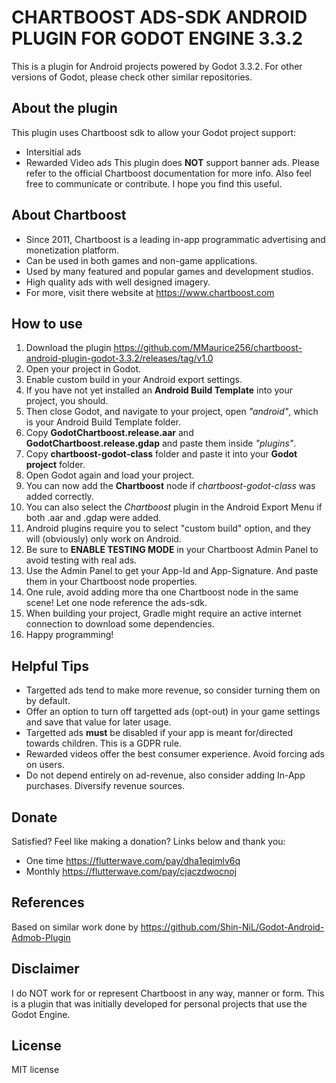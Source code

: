 # CHARTBOOST ADS-SDK ANDROID PLUGIN FOR GODOT ENGINE 3.3.2

This is a plugin for Android projects powered by Godot 3.3.2. For other versions of Godot, please check other similar repositories.

## About the plugin
This plugin uses Chartboost sdk to allow your Godot project support:
* Intersitial ads
* Rewarded Video ads
This plugin does **NOT** support banner ads. Please refer to the official Chartboost documentation for more info.
Also feel free to communicate or contribute. I hope you find this useful.

## About Chartboost
* Since 2011, Chartboost is a leading in-app programmatic advertising and monetization platform.
* Can be used in both games and non-game applications.
* Used by many featured and popular games and development studios.
* High quality ads with well designed imagery.
* For more, visit there website at  https://www.chartboost.com

## How to use
1. Download the plugin  https://github.com/MMaurice256/chartboost-android-plugin-godot-3.3.2/releases/tag/v1.0
1. Open your project in Godot.
1. Enable custom build in your Android export settings.
1. If you have not yet installed an **Android Build Template** into your project, you should.
1. Then close Godot, and navigate to your project, open *"android"*, which is your Android Build Template folder.
1. Copy **GodotChartboost.release.aar** and **GodotChartboost.release.gdap** and paste them inside *"plugins"*.
1. Copy **chartboost-godot-class** folder and paste it into your **Godot project** folder.
1. Open Godot again and load your project.
1. You can now add the **Chartboost** node if *chartboost-godot-class* was added correctly.
1. You can also select the *Chartboost* plugin in the Android Export Menu if both .aar and .gdap were added.
1. Android plugins require you to select "custom build" option, and they will (obviously) only work on Android.
1. Be sure to **ENABLE TESTING MODE** in your Chartboost Admin Panel to avoid testing with real ads.
1. Use the Admin Panel to get your App-Id and App-Signature. And paste them in your Chartboost node properties.
1. One rule, avoid adding more tha one Chartboost node in the same scene! Let one node reference the ads-sdk.
1. When building your project, Gradle might require an active internet connection to download some dependencies.
1. Happy programming!

## Helpful Tips
* Targetted ads tend to make more revenue, so consider turning them on by default.
* Offer an option to turn off targetted ads (opt-out) in your game settings and save that value for later usage.
* Targetted ads **must** be disabled if your app is meant for/directed towards children. This is a GDPR rule.
* Rewarded videos offer the best consumer experience. Avoid forcing ads on users.
* Do not depend entirely on ad-revenue, also consider adding In-App purchases. Diversify revenue sources.

## Donate
Satisfied? Feel like making a donation? Links below and thank you:
* One time  https://flutterwave.com/pay/dha1eqimlv6q
* Monthly   https://flutterwave.com/pay/cjaczdwocnoj

## References
Based on similar work done by https://github.com/Shin-NiL/Godot-Android-Admob-Plugin

## Disclaimer
I do NOT work for or represent Chartboost in any way, manner or form. This is a plugin that was initially developed for personal projects that use the Godot Engine.

## License
MIT license
